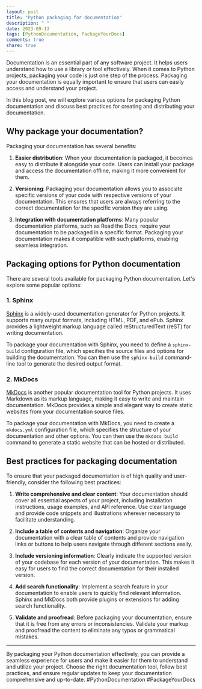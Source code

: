 ```yaml
---
layout: post
title: "Python packaging for documentation"
description: " "
date: 2023-09-13
tags: [PythonDocumentation, PackageYourDocs]
comments: true
share: true
---
```


Documentation is an essential part of any software project. It helps users understand how to use a library or tool effectively. When it comes to Python projects, packaging your code is just one step of the process. Packaging your documentation is equally important to ensure that users can easily access and understand your project.

In this blog post, we will explore various options for packaging Python documentation and discuss best practices for creating and distributing your documentation.

## Why package your documentation?

Packaging your documentation has several benefits:

1. **Easier distribution**: When your documentation is packaged, it becomes easy to distribute it alongside your code. Users can install your package and access the documentation offline, making it more convenient for them.

2. **Versioning**: Packaging your documentation allows you to associate specific versions of your code with respective versions of your documentation. This ensures that users are always referring to the correct documentation for the specific version they are using.

3. **Integration with documentation platforms**: Many popular documentation platforms, such as Read the Docs, require your documentation to be packaged in a specific format. Packaging your documentation makes it compatible with such platforms, enabling seamless integration.

## Packaging options for Python documentation

There are several tools available for packaging Python documentation. Let's explore some popular options:

### 1. Sphinx

[Sphinx](https://www.sphinx-doc.org/) is a widely-used documentation generator for Python projects. It supports many output formats, including HTML, PDF, and ePub. Sphinx provides a lightweight markup language called reStructuredText (reST) for writing documentation.

To package your documentation with Sphinx, you need to define a `sphinx-build` configuration file, which specifies the source files and options for building the documentation. You can then use the `sphinx-build` command-line tool to generate the desired output format.

### 2. MkDocs

[MkDocs](https://www.mkdocs.org/) is another popular documentation tool for Python projects. It uses Markdown as its markup language, making it easy to write and maintain documentation. MkDocs provides a simple and elegant way to create static websites from your documentation source files.

To package your documentation with MkDocs, you need to create a `mkdocs.yml` configuration file, which specifies the structure of your documentation and other options. You can then use the `mkdocs build` command to generate a static website that can be hosted or distributed.

## Best practices for packaging documentation

To ensure that your packaged documentation is of high quality and user-friendly, consider the following best practices:

1. **Write comprehensive and clear content**: Your documentation should cover all essential aspects of your project, including installation instructions, usage examples, and API reference. Use clear language and provide code snippets and illustrations wherever necessary to facilitate understanding.

2. **Include a table of contents and navigation**: Organize your documentation with a clear table of contents and provide navigation links or buttons to help users navigate through different sections easily.

3. **Include versioning information**: Clearly indicate the supported version of your codebase for each version of your documentation. This makes it easy for users to find the correct documentation for their installed version.

4. **Add search functionality**: Implement a search feature in your documentation to enable users to quickly find relevant information. Sphinx and MkDocs both provide plugins or extensions for adding search functionality.

5. **Validate and proofread**: Before packaging your documentation, ensure that it is free from any errors or inconsistencies. Validate your markup and proofread the content to eliminate any typos or grammatical mistakes.

------

By packaging your Python documentation effectively, you can provide a seamless experience for users and make it easier for them to understand and utilize your project. Choose the right documentation tool, follow best practices, and ensure regular updates to keep your documentation comprehensive and up-to-date. #PythonDocumentation #PackageYourDocs